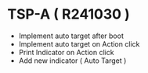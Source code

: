 # TSP-A ( R241030 )
- Implement auto target after boot
- Implement auto target on Action click
- Print Indicator on Action click
- Add new indicator ( Auto Target )
